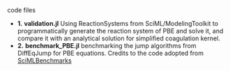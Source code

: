 code files
- **1.** **validation.jl** 
Using ReactionSystems from SciML/ModelingToolkit to programmatically generate the reaction system of PBE and solve it, and compare it with an analytical solution for simplified coagulation kernel.
- **2.** **benchmark_PBE.jl**
benchmarking the jump algorithms from DiffEqJump for PBE equations. Credits to the code adopted from [SciMLBenchmarks](https://benchmarks.sciml.ai/) 
